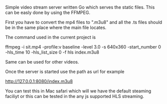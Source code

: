 Simple video stream server written Go which serves the static files. This can be easly done by using the FFMPEG. 

First you have to convert the mp4 files to ".m3u8" and all the .ts files should be in the same place where the main file locates.

The command used in the current project is

ffmpeg -i sit.mp4 -profile:v baseline -level 3.0 -s 640x360 -start_number 0 -hls_time 10 -hls_list_size 0 -f hls index.m3u8

Same can be used for other videos.

Once the server is started use the path as url for example

http://127.0.0.1:8080/index.m3u8 

You can test this in Mac safari which will we have the default steaming faciliyt or this can be tested in the any js supported HLS streaming.
